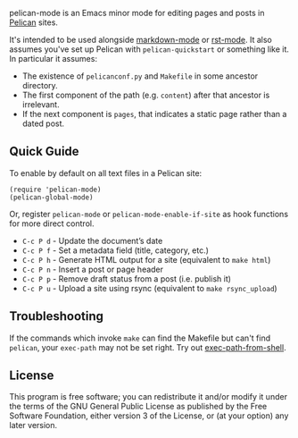 pelican-mode is an Emacs minor mode for editing pages and posts in
[Pelican][] sites.

It's intended to be used alongside [markdown-mode][] or [rst-mode][].
It also assumes you've set up Pelican with `pelican-quickstart` or
something like it. In particular it assumes:

 * The existence of `pelicanconf.py` and `Makefile` in some ancestor
   directory.
 * The first component of the path (e.g. `content`) after that
   ancestor is irrelevant.
 * If the next component is `pages`, that indicates a static page
   rather than a dated post.


## Quick Guide

To enable by default on all text files in a Pelican site:

    (require 'pelican-mode)
    (pelican-global-mode)

Or, register `pelican-mode` or `pelican-mode-enable-if-site`
as hook functions for more direct control.

* `C-c P d` - Update the document’s date
* `C-c P f` - Set a metadata field (title, category, etc.)
* `C-c P h` - Generate HTML output for a site (equivalent to `make html`)
* `C-c P n` - Insert a post or page header
* `C-c P p` - Remove draft status from a post (i.e. publish it)
* `C-c P u` - Upload a site using rsync (equivalent to `make rsync_upload`)


## Troubleshooting

If the commands which invoke `make` can find the Makefile but can't
find `pelican`, your `exec-path` may not be set right. Try out
[exec-path-from-shell][].


## License

This program is free software; you can redistribute it and/or modify
it under the terms of the GNU General Public License as published by
the Free Software Foundation, either version 3 of the License, or (at
your option) any later version.

 [Pelican]: http://getpelican.com/
 [markdown-mode]: http://jblevins.org/projects/markdown-mode/
 [rst-mode]: http://docutils.sourceforge.net/docs/user/emacs.html
 [exec-path-from-shell]: https://github.com/purcell/exec-path-from-shell
